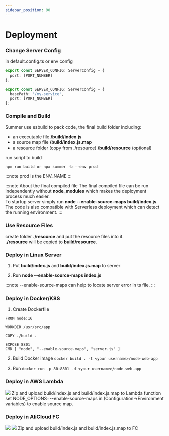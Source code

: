 ```yaml
---
sidebar_position: 90
---
```


# Deployment

### Change Server Config

in default.config.ts or env config

```ts title="change port number"
export const SERVER_CONFIG: ServerConfig = {
  port: [PORT_NUMBER]
};
```

```ts title="alert basePath"
export const SERVER_CONFIG: ServerConfig = {
  basePath: '/my-service',
  port: [PORT_NUMBER]
};
```

### Compile and Build
Summer use esbuild to pack code, the final build folder including:

- an executable file **/build/index.js**
- a source map file  **/build/index.js.map**  
- a resource folder (copy from ./resource) **/build/resource** (optional)

run script to build
``` title="check package.json"
npm run build or npx summer -b --env prod
```
:::note
prod is the ENV_NAME
:::



:::note About the final compiled file
The final compiled file can be run independently without **node_modules** which makes the deployment process much easier.<br/>
To startup server simply run **node --enable-source-maps build/index.js**.<br/>
The code is also compatible with Serverless deployment which can detect the running environment.
:::

### Use Resource Files
create folder **./resource** and put the resource files into it.<br/>
**./resource** will be copied to **build/resource**.

### Deploy in Linux Server

1. Put **build/index.js** and **build/index.js.map** to server

2. Run **node --enable-source-maps index.js**

:::note
--enable-source-maps can help to locate server error in ts file.
:::


### Deploy in Docker/K8S
1. Create Dockerfile

``` title="Dockerfile"
FROM node:16

WORKDIR /usr/src/app

COPY ./build .

EXPOSE 8801
CMD [ "node", "--enable-source-maps", "server.js" ]
```

2. Build Docker image
`docker build . -t <your username>/node-web-app`

3. Run
`docker run -p 80:8801 -d <your username>/node-web-app`

### Deploy in AWS Lambda
![](/img/awslambda.jpg)
Zip and upload build/index.js and build/index.js.map to Lambda function
set NODE_OPTIONS=--enable-source-maps in (Configuration->Environment variables) to enable source map.



### Deploy in AliCloud FC
![](/img/alifc1.jpg)
![](/img/alifc2.jpg)
Zip and upload build/index.js and build/index.js.map to FC

 